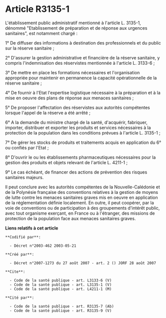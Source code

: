 # Article R3135-1

L'établissement public administratif mentionné à l'article L. 3135-1, dénommé "Etablissement de préparation et de réponse aux
urgences sanitaires", est notamment chargé :

1° De diffuser des informations à destination des professionnels et du public sur la réserve sanitaire ;

2° D'assurer la gestion administrative et financière de la réserve sanitaire, y compris l'indemnisation des réservistes
mentionnée à l'article L. 3133-6 ;

3° De mettre en place les formations nécessaires et l'organisation appropriée pour maintenir en permanence la capacité
opérationnelle de la réserve sanitaire ;

4° De fournir à l'Etat l'expertise logistique nécessaire à la préparation et à la mise en oeuvre des plans de réponse aux
menaces sanitaires ;

5° De proposer l'affectation des réservistes aux autorités compétentes lorsque l'appel de la réserve a été arrêté ;

6° A la demande du ministre chargé de la santé, d'acquérir, fabriquer, importer, distribuer et exporter les produits et
services nécessaires à la protection de la population dans les conditions prévues à l'article L. 3135-1 ;

7° De gérer les stocks de produits et traitements acquis en application du 6° ou confiés par l'Etat ;

8° D'ouvrir le ou les établissements pharmaceutiques nécessaires pour la gestion des produits et objets relevant de l'article
L. 4211-1 ;

9° Le cas échéant, de financer des actions de prévention des risques sanitaires majeurs.

Il peut conclure avec les autorités compétentes de la Nouvelle-Calédonie et de la Polynésie française des conventions
relatives à la gestion de moyens de lutte contre les menaces sanitaires graves mis en oeuvre en application de la
réglementation définie localement. En outre, il peut coopérer, par la voie de conventions ou de participation à des
groupements d'intérêt public, avec tout organisme exerçant, en France ou à l'étranger, des missions de protection de la
population face aux menaces sanitaires graves.

**Liens relatifs à cet article**

	**Codifié par**:

	  - Décret n°2003-462 2003-05-21

	**Créé par**:

	  - Décret n°2007-1273 du 27 août 2007 - art. 2 () JORF 28 août 2007

	**Cite**:

	  - Code de la santé publique - art. L3133-6 (V)
	  - Code de la santé publique - art. L3135-1 (V)
	  - Code de la santé publique - art. L4211-1 (M)

	**Cité par**:

	  - Code de la santé publique - art. R3135-7 (Ab)
	  - Code de la santé publique - art. R3135-9 (V)
